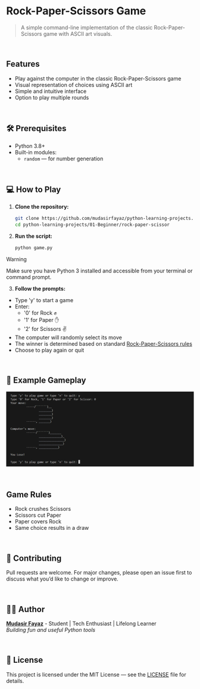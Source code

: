 # Rock-Paper-Scissors Game

> A simple command-line implementation of the classic Rock-Paper-Scissors game with ASCII art visuals.

<br/>

## Features

- Play against the computer in the classic Rock-Paper-Scissors game
- Visual representation of choices using ASCII art
- Simple and intuitive interface
- Option to play multiple rounds

<br/>

## 🛠️ Prerequisites

- Python 3.8+
- Built-in modules:
  - `random` — for number generation

<br/>

## 💻 How to Play

1. **Clone the repository:**

   ```bash
   git clone https://github.com/mudasirfayaz/python-learning-projects.git
   cd python-learning-projects/01-Beginner/rock-paper-scissor
   ```

2. **Run the script:**

   ```bash
   python game.py
   ```

> [!WARNING]
> Make sure you have Python 3 installed and accessible from your terminal or command prompt.

3. **Follow the prompts:**

- Type 'y' to start a game
- Enter:
  - '0' for Rock ✊
  - '1' for Paper ✋
  - '2' for Scissors ✌️
- The computer will randomly select its move
- The winner is determined based on standard [Rock-Paper-Scissors rules](#game-rules)
- Choose to play again or quit

<br/>

## 🧪 Example Gameplay

![Output](assets/screenshot.png)

<br/>

## Game Rules

- Rock crushes Scissors
- Scissors cut Paper
- Paper covers Rock
- Same choice results in a draw

<br/>

## 🤝 Contributing

Pull requests are welcome. For major changes, please open an issue first to discuss what you’d like to change or improve.

<br/>

## 🧑‍💻 Author

**[Mudasir Fayaz](https://github.com/mudasirfayaz/)** - Student | Tech Enthusiast | Lifelong Learner<br/>
_Building fun and useful Python tools_

<br/>

## 📜 License

This project is licensed under the MIT License — see the [LICENSE](./LICENSE) file for details.
